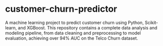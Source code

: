# customer-churn-predictor
​A machine learning project to predict customer churn using Python, Scikit-learn, and XGBoost. This repository contains a complete data analysis and modeling pipeline, from data cleaning and preprocessing to model evaluation, achieving over 94% AUC on the Telco Churn dataset.
